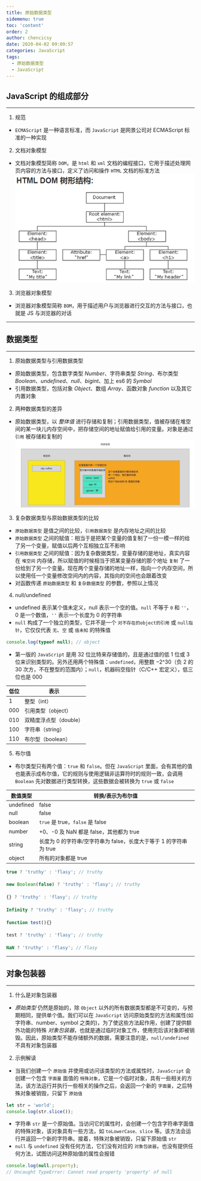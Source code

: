 ```yaml
---
title: 原始数据类型
sidemenu: true
toc: 'content'
order: 2
author: chencicsy
date: 2020-04-02 09:09:57
categories: JavaScript
tags:
  - 原始数据类型
  - JavaScript
---
```


## JavaScript 的组成部分

---

1. 规范

- `ECMAScript` 是一种语言标准，而 `JavaScript` 是网景公司对 ECMAScript 标准的一种实现

2. 文档对象模型

- 文档对象模型简称 `DOM`，是 `html` 和 `xml` 文档的编程接口，它用于描述处理网页内容的方法与接口，定义了访问和操作 `HTML` 文档的标准方法 ![DOM树](./image/dom.png)

3. 浏览器对象模型

- 浏览器对象模型简称 `BOM`，用于描述用户与浏览器进行交互的方法与接口，也就是 JS 与浏览器的对话

---

## 数据类型

---

1. 原始数据类型与引用数据类型

- 原始数据类型，包含数字类型 _Number_、字符串类型 _String_、布尔类型 _Boolean_、_undefined_、_null_、_bigint_、加上 es6 的 _Symbol_
- 引用数据类型，包括对象 _Object_、数组 _Array_、函数对象 _function_ 以及其它内置对象

2. 两种数据类型的差异

- 原始数据类型，以 _整体值_ 进行存储和复制；引用数据类型，值被存储在堆空间的某一块儿内存空间中，把存储空间的地址赋值给引用的变量。对象是通过 `引用` 被存储和复制的 ![复杂数据类型](./image/FZSJ.jpg)

3. 复杂数据类型与原始数据类型的比较

- `原始数据类型` 是值之间的比较，`引用数据类型` 是内存地址之间的比较
- `原始数据类型` 之间的赋值：相当于是把某个变量的值复制了一份一模一样的给了另一个变量，赋值以后两个互相独立互不影响
- `引用数据类型` 之间的赋值：因为复杂数据类型，变量存储的是地址，真实内容在 `堆空间` 内存储，所以赋值的时候相当于把某变量存储的那个地址 `复制` 了一份给到了另一个变量。现在两个变量存储的地址一样，指向一个内存空间，所以使用任一个变量修改空间内的内容，其指向的空间也会跟着改变
- 对函数传递 `原始数据类型` 和 `复杂数据类型` 的参数，参照以上情况

4. null/undefined

- undefined 表示某个值未定义，null 表示一个空的值。`null` 不等于 `0` 和 `''`，0 是一个数值，`''` 表示一个长度为 0 的字符串
- `null` 构成了一个独立的类型，它并不是一个 `对不存在的object的引用` 或 `null指针`，它仅仅代表 `无`、`空` 或 `值未知` 的特殊值

```js
console.log(typeof null); // object
```

- 第一版的 `JavaScript` 是用 32 位比特来存储值的，且是通过值的低 1 位或 3 位来识别类型的。另外还用两个特殊值：`undefined`，用整数 −2^30（负 2 的 30 次方，不在整型的范围内）；`null`，机器码空指针（C/C++ 宏定义），低三位也是 000

| 低位 | 表示                   |
| ---- | ---------------------- |
| 1    | 整型（int）            |
| 000  | 引用类型（object）     |
| 010  | 双精度浮点型（double） |
| 100  | 字符串（string）       |
| 110  | 布尔型（boolean）      |

5. 布尔值

- 布尔类型只有两个值：`true` 和 `false`。但在 `JavaScript` 里面，会有其他的值也能表示成布尔值，它的规则与使用逻辑非运算符时的规则一致，会调用 `Boolean` 先对数据进行类型转换，这些数据会被转换为 `true` 或 `false`

| 数值类型  | 转换/表示为布尔值                                                  |
| --------- | ------------------------------------------------------------------ |
| undefined | false                                                              |
| null      | false                                                              |
| boolean   | `true` 是 true，`false` 是 false                                   |
| number    | +0、-0 及 NaN 都是 false，其他都为 true                            |
| string    | 长度为 0 的字符串/空字符串为 false，长度大于等于 1 的字符串为 true |
| object    | 所有的对象都是 true                                                |

```js
true ? 'truthy' : 'flasy'; // truthy

new Boolean(false) ? 'truthy' : 'flasy'; // truthy

{} ? 'truthy' : 'flasy'; // truthy

Infinity ? 'truthy' : 'flasy'; // truthy

function test(){}

test ? 'truthy' : 'flasy'; // truthy

NaN ? 'truthy' : 'flasy'; // flasy
```

---

## 对象包装器

---

1. 什么是对象包装器

- _原始类型_ 仍然是原始的，除 `Object` 以外的所有数据类型都是不可变的，与预期相同，提供单个值。我们可以在 `JavaScript` 访问原始类型的方法和属性(如字符串、number、symbol 之类的)，为了使这些方法起作用，创建了提供额外功能的特殊 _对象包装器_，也就是通过临时对象工作，使用完后该对象即被销毁。因此，原始类型不能存储额外的数据，需要注意的是，`null/undefined` 不具有对象包装器

2. 示例解读

- 当我们创建一个 `原始值` 并使用或访问该类型的方法或属性时，`JavaScript` 会创建一个包含 `字面量` 面值的 `特殊对象`，它是一个临时对象，具有一些相关的方法，该方法运行并执行一些相关的操作之后，会返回一个新的 `字面量`，之后特殊对象被销毁，只留下 `原始值`

```js
let str = 'world';
console.log(str.slice());
```

- 字符串 `str` 是一个原始值。当访问它的属性时，会创建一个包含字符串字面值的特殊对象，该对象具有一些方法，如 `toLowerCase、slice` 等。该方法会运行并返回一个新的字符串。接着，特殊对象被销毁，只留下原始值 `str`
- `null` 与 `undefined` 没有任何方法，它们没有对应的 `对象包装器`，也没有提供任何方法，试图访问这种原始值的属性会报错

```js
console.log(null.property);
// Uncaught TypeError: Cannot read property 'property' of null
```